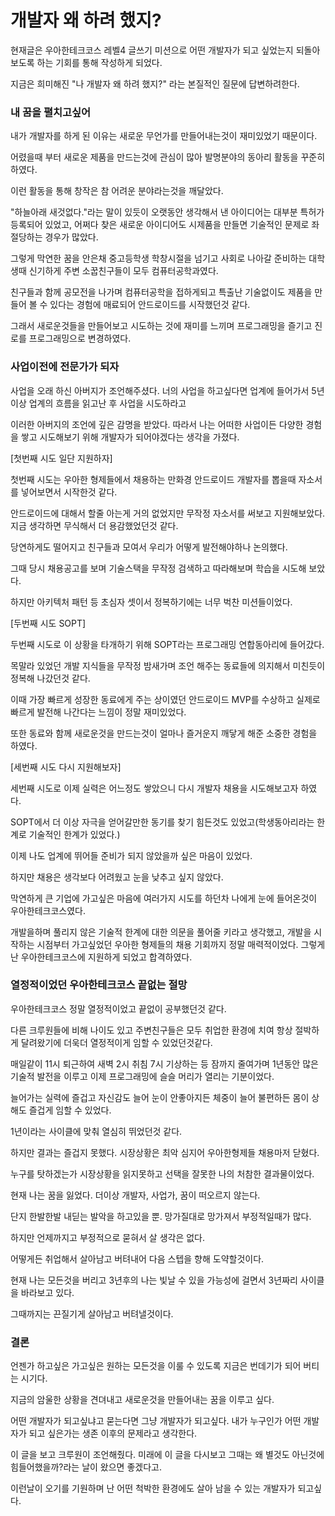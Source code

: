 # 개발자 왜 하려 했지?

현재글은 우아한테크코스 레벨4 글쓰기 미션으로 어떤 개발자가 되고 싶었는지 되돌아보도록 하는 기회를 통해 작성하게 되었다.

지금은 희미해진 "나 개발자 왜 하려 했지?" 라는 본질적인 질문에 답변하려한다.

### 내 꿈을 펼치고싶어

내가 개발자를 하게 된 이유는 새로운 무언가를 만들어내는것이 재미있었기 때문이다.

어렸을때 부터 새로운 제품을 만드는것에 관심이 많아 발명분야의 동아리 활동을 꾸준히 하였다. 

이런 활동을 통해 창작은 참 어려운 분야라는것을 깨달았다.

"하늘아래 새것없다."라는 말이 있듯이 오랫동안 생각해서 낸 아이디어는 대부분 특허가 등록되어 있었고, 어쩌다 찾은 새로운 아이디어도 시제품을 만들면 기술적인 문제로 좌절당하는 경우가 많았다.

그렇게 막연한 꿈을 안은채 중고등학생 학창시절을 넘기고 사회로 나아갈 준비하는 대학생때 신기하게 주변 소꿉친구들이 모두 컴퓨터공학과였다.

친구들과 함께 공모전을 나가며 컴퓨터공학을 접하게되고 특출난 기술없이도 제품을 만들어 볼 수 있다는 경험에 매료되어 안드로이드를 시작했던것 같다.

그래서 새로운것들을 만들어보고 시도하는 것에 재미를 느끼며 프로그래밍을 즐기고 진로를 프로그래밍으로 변경하였다.

### 사업이전에 전문가가 되자

사업을 오래 하신 아버지가 조언해주셨다. 너의 사업을 하고싶다면 업계에 들어가서 5년이상 업계의 흐름을 읽고난 후 사업을 시도하라고

이러한 아버지의 조언에 깊은 감명을 받았다. 따라서 나는 어떠한 사업이든 다양한 경험을 쌓고 시도해보기 위해 개발자가 되어야겠다는 생각을 가졌다.

[첫번째 시도 일단 지원하자]

첫번째 시도는 우아한 형제들에서 채용하는 만화경 안드로이드 개발자를 뽑을때 자소서를 넣어보면서 시작한것 같다.

안드로이드에 대해서 할줄 아는게 거의 없었지만 무작정 자소서를 써보고 지원해보았다. 지금 생각하면 무식해서 더 용감했었던것 같다.  

당연하게도 떨어지고 친구들과 모여서 우리가 어떻게 발전해야하나 논의했다. 

그때 당시 채용공고를 보며 기술스택을 무작정 검색하고 따라해보며 학습을 시도해 보았다.

하지만 아키텍처 패턴 등 초심자 셋이서 정복하기에는 너무 벅찬 미션들이었다.

[두번째 시도 SOPT]

두번째 시도로 이 상황을 타개하기 위해 SOPT라는 프로그래밍 연합동아리에 들어갔다.

목말라 있었던 개발 지식들을 무작정 밤새가며 조언 해주는 동료들에 의지해서 미친듯이 정복해 나갔던것 같다.

이때 가장 빠르게 성장한 동료에게 주는 상이였던 안드로이드 MVP를 수상하고 실제로 빠르게 발전해 나간다는 느낌이 정말 재미있었다.

또한 동료와 함께 새로운것을 만드는것이 얼마나 즐거운지 깨닿게 해준 소중한 경험을 하였다.

[세번째 시도 다시 지원해보자]

세번째 시도로 이제 실력은 어느정도 쌓았으니 다시 개발자 채용을 시도해보고자 하였다.

SOPT에서 더 이상 자극을 얻어갈만한 동기를 찾기 힘든것도 있었고(학생동아리라는 한계로 기술적인 한계가 있었다.)

이제 나도 업계에 뛰어들 준비가 되지 않았을까 싶은 마음이 있었다.

하지만 채용은 생각보다 어려웠고 눈을 낮추고 싶지 않았다. 

막연하게 큰 기업에 가고싶은 마음에 여러가지 시도를 하던차 나에게 눈에 들어온것이 우아한테크코스였다.

개발을하며 풀리지 않은 기술적 한계에 대한 의문을 풀어줄 키라고 생각했고, 개발을 시작하는 시점부터 가고싶었던 우아한 형제들의 채용 기회까지 정말 매력적이었다. 그렇게 난 우아한테크코스에 지원하게 되었고 합격하였다.

### 열정적이었던 우아한테크코스 끝없는 절망

우아한테크코스 정말 열정적이었고 끝없이 공부했던것 같다.

다른 크루원들에 비해 나이도 있고 주변친구들은 모두 취업한 환경에 치여 항상 절박하게 달려왔기에 더욱더 열정적이게 임할 수 있었던것같다.

매일같이 11시 퇴근하여 새벽 2시 취침 7시 기상하는 등 잠까지 줄여가며 1년동안 많은 기술적 발전을 이루고 이제 프로그래밍에 슬슬 머리가 열리는 기분이었다.

늘어가는 실력에 즐겁고 자신감도 늘어 눈이 안좋아지든 체중이 늘어 불편하든 몸이 상해도 즐겁게 임할 수 있었다. 

1년이라는 사이클에 맞춰 열심히 뛰었던것 같다.

하지만 결과는 즐겁지 못했다. 시장상황은 최악 심지어 우아한형제들 채용마저 닫혔다.

누구를 탓하겠는가 시장상황을 읽지못하고 선택을 잘못한 나의 처참한 결과물이었다.

현재 나는 꿈을 잃었다. 더이상 개발자, 사업가, 꿈이 떠오르지 않는다. 

단지 한발한발 내딛는 발악을 하고있을 뿐. 망가질대로 망가져서 부정적일때가 많다.

하지만 언제까지고 부정적으로 묻혀서 살 생각은 없다.

어떻게든 취업해서 살아남고 버텨내어 다음 스텝을 향해 도약할것이다.

현재 나는 모든것을 버리고 3년후의 나는 빛날 수 있을 가능성에 걸면서 3년짜리 사이클을 바라보고 있다.

그때까지는 끈질기게 살아남고 버텨낼것이다.

### 결론

언젠가 하고싶은 가고싶은 원하는 모든것을 이룰 수 있도록 지금은 번데기가 되어 버티는 시기다.

지금의 암울한 상황을 견뎌내고 새로운것을 만들어내는 꿈을 이루고 싶다.

어떤 개발자가 되고싶냐고 묻는다면 그냥 개발자가 되고싶다. 내가 누구인가 어떤 개발자가 되고 싶은가는 생존 이후의 문제라고 생각한다.

이 글을 보고 크루원이 조언해줬다. 미래에 이 글을 다시보고 그때는 왜 별것도 아닌것에 힘들어했을까?라는 날이 왔으면 좋겠다고.

이런날이 오기를 기원하며 난 어떤 척박한 환경에도 살아 남을 수 있는 개발자가 되고싶다.
